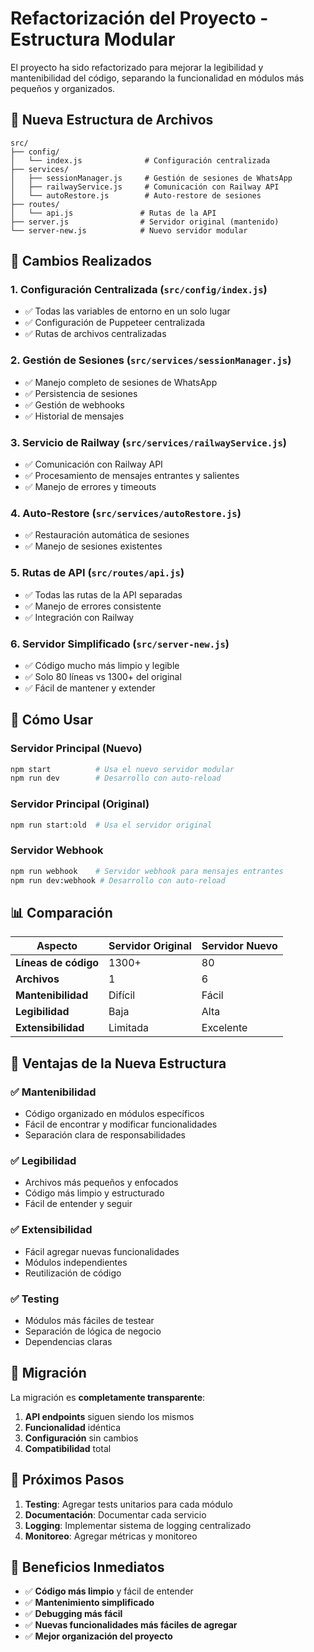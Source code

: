 # Refactorización del Proyecto - Estructura Modular

El proyecto ha sido refactorizado para mejorar la legibilidad y mantenibilidad del código, separando la funcionalidad en módulos más pequeños y organizados.

## 📁 Nueva Estructura de Archivos

```
src/
├── config/
│   └── index.js              # Configuración centralizada
├── services/
│   ├── sessionManager.js     # Gestión de sesiones de WhatsApp
│   ├── railwayService.js     # Comunicación con Railway API
│   └── autoRestore.js        # Auto-restore de sesiones
├── routes/
│   └── api.js               # Rutas de la API
├── server.js                # Servidor original (mantenido)
└── server-new.js            # Nuevo servidor modular
```

## 🔄 Cambios Realizados

### 1. **Configuración Centralizada** (`src/config/index.js`)
- ✅ Todas las variables de entorno en un solo lugar
- ✅ Configuración de Puppeteer centralizada
- ✅ Rutas de archivos centralizadas

### 2. **Gestión de Sesiones** (`src/services/sessionManager.js`)
- ✅ Manejo completo de sesiones de WhatsApp
- ✅ Persistencia de sesiones
- ✅ Gestión de webhooks
- ✅ Historial de mensajes

### 3. **Servicio de Railway** (`src/services/railwayService.js`)
- ✅ Comunicación con Railway API
- ✅ Procesamiento de mensajes entrantes y salientes
- ✅ Manejo de errores y timeouts

### 4. **Auto-Restore** (`src/services/autoRestore.js`)
- ✅ Restauración automática de sesiones
- ✅ Manejo de sesiones existentes

### 5. **Rutas de API** (`src/routes/api.js`)
- ✅ Todas las rutas de la API separadas
- ✅ Manejo de errores consistente
- ✅ Integración con Railway

### 6. **Servidor Simplificado** (`src/server-new.js`)
- ✅ Código mucho más limpio y legible
- ✅ Solo 80 líneas vs 1300+ del original
- ✅ Fácil de mantener y extender

## 🚀 Cómo Usar

### Servidor Principal (Nuevo)
```bash
npm start          # Usa el nuevo servidor modular
npm run dev        # Desarrollo con auto-reload
```

### Servidor Principal (Original)
```bash
npm run start:old  # Usa el servidor original
```

### Servidor Webhook
```bash
npm run webhook    # Servidor webhook para mensajes entrantes
npm run dev:webhook # Desarrollo con auto-reload
```

## 📊 Comparación

| Aspecto | Servidor Original | Servidor Nuevo |
|---------|------------------|----------------|
| **Líneas de código** | 1300+ | 80 |
| **Archivos** | 1 | 6 |
| **Mantenibilidad** | Difícil | Fácil |
| **Legibilidad** | Baja | Alta |
| **Extensibilidad** | Limitada | Excelente |

## 🔧 Ventajas de la Nueva Estructura

### ✅ **Mantenibilidad**
- Código organizado en módulos específicos
- Fácil de encontrar y modificar funcionalidades
- Separación clara de responsabilidades

### ✅ **Legibilidad**
- Archivos más pequeños y enfocados
- Código más limpio y estructurado
- Fácil de entender y seguir

### ✅ **Extensibilidad**
- Fácil agregar nuevas funcionalidades
- Módulos independientes
- Reutilización de código

### ✅ **Testing**
- Módulos más fáciles de testear
- Separación de lógica de negocio
- Dependencias claras

## 🔄 Migración

La migración es **completamente transparente**:

1. **API endpoints** siguen siendo los mismos
2. **Funcionalidad** idéntica
3. **Configuración** sin cambios
4. **Compatibilidad** total

## 📝 Próximos Pasos

1. **Testing**: Agregar tests unitarios para cada módulo
2. **Documentación**: Documentar cada servicio
3. **Logging**: Implementar sistema de logging centralizado
4. **Monitoreo**: Agregar métricas y monitoreo

## 🎯 Beneficios Inmediatos

- ✅ **Código más limpio** y fácil de entender
- ✅ **Mantenimiento simplificado**
- ✅ **Debugging más fácil**
- ✅ **Nuevas funcionalidades más fáciles de agregar**
- ✅ **Mejor organización del proyecto**
